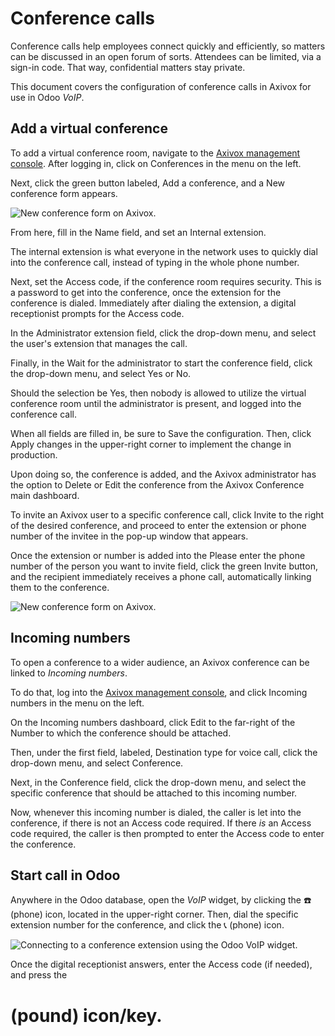 # Conference calls

Conference calls help employees connect quickly and efficiently, so matters can be discussed in an
open forum of sorts. Attendees can be limited, via a sign-in code. That way, confidential matters
stay private.

This document covers the configuration of conference calls in Axivox for use in Odoo *VoIP*.

## Add a virtual conference

To add a virtual conference room, navigate to the [Axivox management console](https://manage.axivox.com). After logging in, click on Conferences in the menu on the
left.

Next, click the green button labeled, Add a conference, and a New conference
form appears.

![New conference form on Axivox.](applications/productivity/voip/axivox/conference_calls/new-conference.png)

From here, fill in the Name field, and set an Internal extension.

The internal extension is what everyone in the network uses to quickly dial into the conference
call, instead of typing in the whole phone number.

Next, set the Access code, if the conference room requires security. This is a password
to get into the conference, once the extension for the conference is dialed. Immediately after
dialing the extension, a digital receptionist prompts for the Access code.

In the Administrator extension field, click the drop-down menu, and select the user's
extension that manages the call.

Finally, in the Wait for the administrator to start the conference field, click the
drop-down menu, and select Yes or No.

Should the selection be Yes, then nobody is allowed to utilize the virtual conference
room until the administrator is present, and logged into the conference call.

When all fields are filled in, be sure to Save the configuration. Then, click
Apply changes in the upper-right corner to implement the change in production.

Upon doing so, the conference is added, and the Axivox administrator has the option to
Delete or Edit the conference from the Axivox Conference main
dashboard.

To invite an Axivox user to a specific conference call, click Invite to the right of the
desired conference, and proceed to enter the extension or phone number of the invitee in the pop-up
window that appears.

Once the extension or number is added into the Please enter the phone number of the
person you want to invite field, click the green Invite button, and the recipient
immediately receives a phone call, automatically linking them to the conference.

![New conference form on Axivox.](applications/productivity/voip/axivox/conference_calls/conference-invite.png)

## Incoming numbers

To open a conference to a wider audience, an Axivox conference can be linked to *Incoming numbers*.

To do that, log into the [Axivox management console](https://manage.axivox.com), and click
Incoming numbers in the menu on the left.

On the Incoming numbers dashboard, click Edit to the far-right of the
Number to which the conference should be attached.

Then, under the first field, labeled, Destination type for voice call, click the
drop-down menu, and select Conference.

Next, in the Conference field, click the drop-down menu, and select the specific
conference that should be attached to this incoming number.

Now, whenever this incoming number is dialed, the caller is let into the conference, if there is not
an Access code required. If there *is* an Access code required, the caller
is then prompted to enter the Access code to enter the conference.

## Start call in Odoo

Anywhere in the Odoo database, open the *VoIP* widget, by clicking the ☎️ (phone) icon,
located in the upper-right corner. Then, dial the specific extension number for the conference, and
click the 📞 (phone) icon.

![Connecting to a conference extension using the Odoo VoIP widget.](applications/productivity/voip/axivox/conference_calls/phone-widget.png)

Once the digital receptionist answers, enter the Access code (if needed), and press the
# (pound) icon/key.
